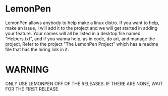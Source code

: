 # LemonPen
LemonPen allows anybody to help make a linux distro. If you want to help, make an issue, I will add it to the project and we will get started in adding your feature. Your names will all be listed in a desktop file named "Helpers.txt", and if you wanna help, as in code, do art, and manage the project, Refer to the project "The LemonPen Project" which has a readme file that has the hiring link in it.
# WARNING
ONLY USE LEMONPEN OFF OF THE RELEASES. IF THERE ARE NONE, WAIT FOR THE FIRST RELEASE.
